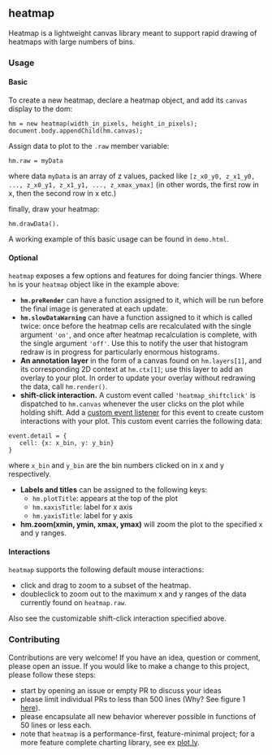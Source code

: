 ## heatmap

Heatmap is a lightweight canvas library meant to support rapid drawing of heatmaps with large numbers of bins.

### Usage

#### Basic

To create a new heatmap, declare a heatmap object, and add its `canvas` display to the dom:

```
hm = new heatmap(width_in_pixels, height_in_pixels);
document.body.appendChild(hm.canvas);
```

Assign data to plot to the `.raw` member variable:

```
hm.raw = myData
```

where data `myData` is an array of z values, packed like `[z_x0_y0, z_x1_y0, ..., z_x0_y1, z_x1_y1, ..., z_xmax_ymax]` (in other words, the first row in x, then the second row in x etc.)

finally, draw your heatmap:

```
hm.drawData().
```

A working example of this basic usage can be found in `demo.html`.

#### Optional

`heatmap` exposes a few options and features for doing fancier things. Where `hm` is your `heatmap` object like in the example above: 

 - **`hm.preRender`** can have a function assigned to it, which will be run before the final image is generated at each update.
 - **`hm.slowDataWarning`** can have a function assigned to it which is called twice: once before the heatmap cells are recalculated with the single argument `'on'`, and once after heatmap recalculation is complete, with the single argument `'off'`. Use this to notify the user that histogram redraw is in progress for particularly enormous histograms.
 - **An annotation layer** in the form of a canvas found on `hm.layers[1]`, and its corresponding 2D context at `hm.ctx[1]`; use this layer to add an overlay to your plot. In order to update your overlay without redrawing the data, call `hm.render()`.
 - **shift-click interaction.** A custom event called `'heatmap_shiftclick'` is dispatched to `hm.canvas` whenever the user clicks on the plot while holding shift. Add a [custom event listener](https://developer.mozilla.org/en-US/docs/Web/Guide/Events/Creating_and_triggering_events) for this event to create custom interactions with your plot. This custom event carries the following data:

 ```
 event.detail = {
    cell: {x: x_bin, y: y_bin}
 }
 ```

 where `x_bin` and `y_bin` are the bin numbers clicked on in x and y respectively.
 - **Labels and titles** can be assigned to the following keys:
   - `hm.plotTitle`: appears at the top of the plot
   - `hm.xaxisTitle`: label for x axis
   - `hm.yaxisTitle`: label for y axis
 - **hm.zoom(xmin, ymin, xmax, ymax)** will zoom the plot to the specified x and y ranges.

#### Interactions

`heatmap` supports the following default mouse interactions:

 - click and drag to zoom to a subset of the heatmap.
 - doubleclick to zoom out to the maximum x and y ranges of the data currently found on `heatmap.raw`.

Also see the customizable shift-click interaction specified above.

### Contributing

Contributions are very welcome! If you have an idea, question or comment, please open an issue. If you would like to make a change to this project, please follow these steps:
 - start by opening an issue or empty PR to discuss your ideas
 - please limit individual PRs to less than 500 lines (Why? See figure 1 [here](https://smartbear.com/SmartBear/media/pdfs/11_Best_Practices_for_Peer_Code_Review.pdf)).
 - please encapsulate all new behavior wherever possible in functions of 50 lines or less each.
 - note that `heatmap` is a performance-first, feature-minimal project; for a more feature complete charting library, see ex [plot.ly](https://plot.ly/).

